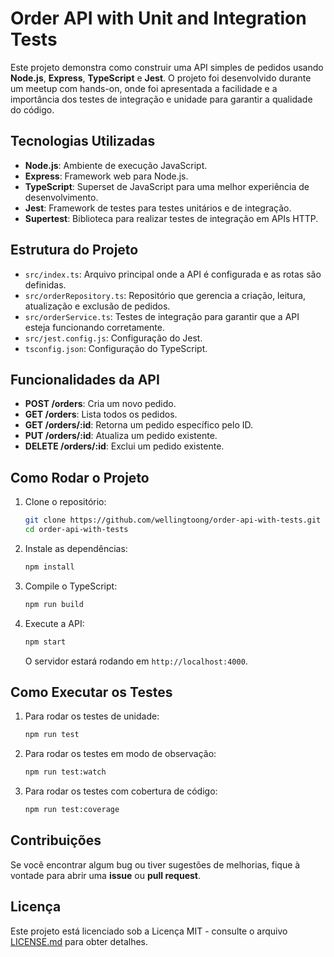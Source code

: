 # Order API with Unit and Integration Tests

Este projeto demonstra como construir uma API simples de pedidos usando **Node.js**, **Express**, **TypeScript** e **Jest**. O projeto foi desenvolvido durante um meetup com hands-on, onde foi apresentada a facilidade e a importância dos testes de integração e unidade para garantir a qualidade do código.

## Tecnologias Utilizadas
- **Node.js**: Ambiente de execução JavaScript.
- **Express**: Framework web para Node.js.
- **TypeScript**: Superset de JavaScript para uma melhor experiência de desenvolvimento.
- **Jest**: Framework de testes para testes unitários e de integração.
- **Supertest**: Biblioteca para realizar testes de integração em APIs HTTP.

## Estrutura do Projeto
- `src/index.ts`: Arquivo principal onde a API é configurada e as rotas são definidas.
- `src/orderRepository.ts`: Repositório que gerencia a criação, leitura, atualização e exclusão de pedidos.
- `src/orderService.ts`: Testes de integração para garantir que a API esteja funcionando corretamente.
- `src/jest.config.js`: Configuração do Jest.
- `tsconfig.json`: Configuração do TypeScript.

## Funcionalidades da API
- **POST /orders**: Cria um novo pedido.
- **GET /orders**: Lista todos os pedidos.
- **GET /orders/:id**: Retorna um pedido específico pelo ID.
- **PUT /orders/:id**: Atualiza um pedido existente.
- **DELETE /orders/:id**: Exclui um pedido existente.

## Como Rodar o Projeto

1. Clone o repositório:

    ```bash
    git clone https://github.com/wellingtoong/order-api-with-tests.git
    cd order-api-with-tests
    ```

2. Instale as dependências:

    ```bash
    npm install
    ```

3. Compile o TypeScript:

    ```bash
    npm run build
    ```

4. Execute a API:

    ```bash
    npm start
    ```

   O servidor estará rodando em `http://localhost:4000`.

## Como Executar os Testes

1. Para rodar os testes de unidade:

    ```bash
    npm run test
    ```

2. Para rodar os testes em modo de observação:

    ```bash
    npm run test:watch
    ```

3. Para rodar os testes com cobertura de código:

    ```bash
    npm run test:coverage
    ```

## Contribuições

Se você encontrar algum bug ou tiver sugestões de melhorias, fique à vontade para abrir uma **issue** ou **pull request**.

## Licença
Este projeto está licenciado sob a Licença MIT - consulte o arquivo [LICENSE.md](LICENSE.md) para obter detalhes.